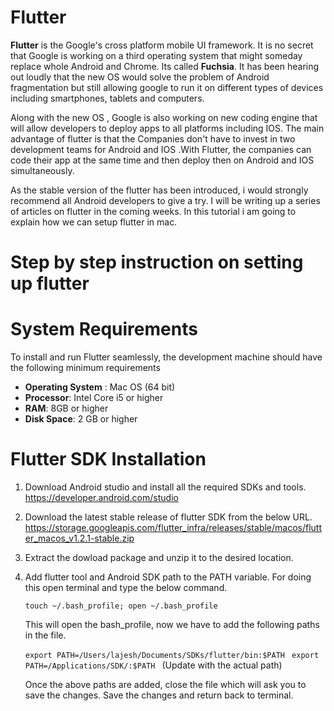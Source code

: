 # Flutter

**Flutter** is the Google's cross platform mobile UI framework. It is no secret that Google is working on a third operating system 
that might someday replace whole Android and Chrome. Its called **Fuchsia**. It has been hearing out loudly that the new OS would solve the problem of Android fragmentation but still allowing google to run it on different types of devices including smartphones, tablets and computers.

Along with the new OS , Google is also working on new coding engine that will allow developers to deploy apps to all platforms 
including IOS. The main advantage of flutter is that the Companies don't have to invest in two development teams for Android and IOS
.With Flutter, the companies can code their app at the same time and then deploy then on Android and IOS simultaneously.

As the stable version of the flutter has been introduced, i would strongly recommend all Android developers to give a try.
I will be writing up a series of articles on flutter in the coming weeks. In this tutorial i am going to explain how we can setup flutter in mac.

# Step by step instruction on setting up flutter

# System Requirements

To install and run Flutter seamlessly, the development machine should have the following minimum requirements

- **Operating System** : Mac OS (64 bit)
- **Processor**: Intel Core i5 or higher
- **RAM**: 8GB or higher
- **Disk Space**: 2 GB or higher

# Flutter SDK Installation

1.    Download Android studio and install all the required SDKs and tools.
      https://developer.android.com/studio

2.    Download the latest stable release of flutter SDK from the below URL.
      https://storage.googleapis.com/flutter_infra/releases/stable/macos/flutter_macos_v1.2.1-stable.zip

3.    Extract the dowload package and unzip it to the desired location.

4.    Add flutter tool and Android SDK path to the PATH variable. For doing this open terminal and type the below command. 
   
      ``` touch ~/.bash_profile; open ~/.bash_profile ```
   
      This will open the bash_profile, now we have to add the following paths in the file.
   
      ```export PATH=/Users/lajesh/Documents/SDKs/flutter/bin:$PATH ```
      ```export PATH=/Applications/SDK/:$PATH ``` (Update with the actual path)
   
      Once the above paths are added, close the file which will ask you to save the changes. Save the changes and return back       to terminal.
 
    
 

